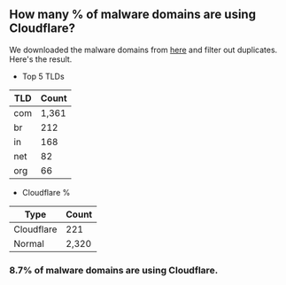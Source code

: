## How many % of malware domains are using Cloudflare?


We downloaded the malware domains from [here](https://urlhaus.abuse.ch) and filter out duplicates.
Here's the result.


[//]: # (start replacement)


- Top 5 TLDs

| TLD | Count |
| --- | --- |
| com | 1,361 |
| br | 212 |
| in | 168 |
| net | 82 |
| org | 66 |


- Cloudflare %

| Type | Count |
| --- | --- |
| Cloudflare | 221 |
| Normal | 2,320 |


### 8.7% of malware domains are using Cloudflare.